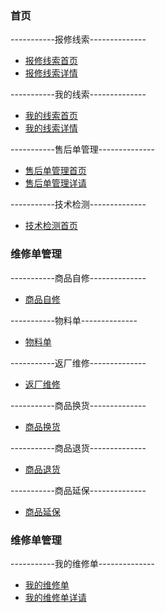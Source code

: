 ### **首页**

-----------报修线索--------------

 - [报修线索首页](clue_index)
 - [报修线索详情](clue_info)
 
-----------我的线索--------------
 - [我的线索首页](myclue_index)
 - [我的线索详情](myclue_info)

-----------售后单管理--------------
 - [售后单管理首页](fxd_index)
 - [售后单管理详请](fxd_info)

-----------技术检测--------------
 - [技术检测首页](check_index)

### **维修单管理**
-----------商品自修--------------
 - [商品自修](zixiu_index)

-----------物料单--------------
 - [物料单](materal_index)

-----------返厂维修--------------
 - [返厂维修](fanchang_index)

-----------商品换货--------------
 - [商品换货](huanhuo_index)

-----------商品退货--------------
 - [商品退货](tuihuo_index)

-----------商品延保--------------
 - [商品延保](yanbao_index)

### **维修单管理**
-----------我的维修单--------------
 - [我的维修单](myrxd_index)
 - [我的维修单详请](myfxd_info)